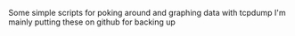 Some simple scripts for poking around and graphing data with tcpdump I'm mainly putting these on github for backing up
